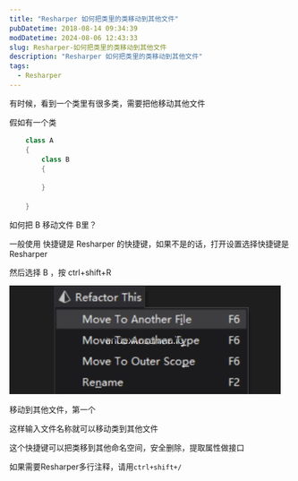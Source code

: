```yaml
---
title: "Resharper 如何把类里的类移动到其他文件"
pubDatetime: 2018-08-14 09:34:39
modDatetime: 2024-08-06 12:43:33
slug: Resharper-如何把类里的类移动到其他文件
description: "Resharper 如何把类里的类移动到其他文件"
tags:
  - Resharper
---
```





有时候，看到一个类里有很多类，需要把他移动其他文件

<!--more-->


<!-- CreateTime:2018/8/14 17:34:39 -->


<div id="toc"></div>

<!-- 标签：Resharper -->

假如有一个类


```csharp
    class A
    {
        class B
        {

        }
       
    }
```

如何把 B 移动文件 B里？

一般使用 快捷键是 Resharper 的快捷键，如果不是的话，打开设置选择快捷键是 Resharper

然后选择 B ，按 ctrl+shift+R

![](images/img-modify-7d1e5ba7a9e79b9ebc0f12a65166aec5.jpg)

移动到其他文件，第一个

这样输入文件名称就可以移动类到其他文件

这个快捷键可以把类移到其他命名空间，安全删除，提取属性做接口

如果需要Resharper多行注释，请用`ctrl+shift+/`

